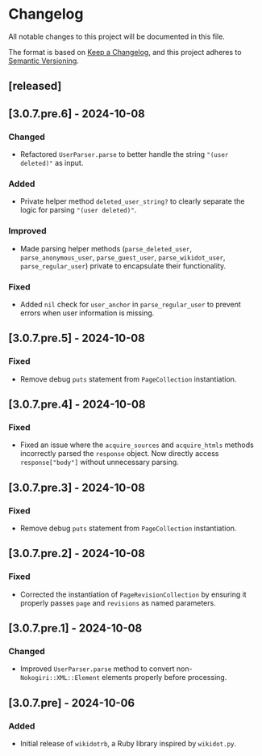 # Changelog

All notable changes to this project will be documented in this file.

The format is based on [Keep a Changelog](https://keepachangelog.com/en/1.0.0/),
and this project adheres to [Semantic Versioning](https://semver.org/spec/v2.0.0.html).

## [released]

## [3.0.7.pre.6] - 2024-10-08

### Changed
- Refactored `UserParser.parse` to better handle the string `"(user deleted)"` as input. 

### Added
- Private helper method `deleted_user_string?` to clearly separate the logic for parsing `"(user deleted)"`.

### Improved
- Made parsing helper methods (`parse_deleted_user`, `parse_anonymous_user`, `parse_guest_user`, `parse_wikidot_user`, `parse_regular_user`) private to encapsulate their functionality.

### Fixed
- Added `nil` check for `user_anchor` in `parse_regular_user` to prevent errors when user information is missing.

## [3.0.7.pre.5] - 2024-10-08

### Fixed
- Remove debug `puts` statement from `PageCollection` instantiation.

## [3.0.7.pre.4] - 2024-10-08

### Fixed
- Fixed an issue where the `acquire_sources` and `acquire_htmls` methods incorrectly parsed the `response` object. Now directly access `response["body"]` without unnecessary parsing.

## [3.0.7.pre.3] - 2024-10-08

### Fixed
- Remove debug `puts` statement from `PageCollection` instantiation.

## [3.0.7.pre.2] - 2024-10-08

### Fixed
- Corrected the instantiation of `PageRevisionCollection` by ensuring it properly passes `page` and `revisions` as named parameters.

## [3.0.7.pre.1] - 2024-10-08

### Changed
- Improved `UserParser.parse` method to convert non-`Nokogiri::XML::Element` elements properly before processing.

## [3.0.7.pre] - 2024-10-06

### Added
- Initial release of `wikidotrb`, a Ruby library inspired by `wikidot.py`.

[unreleased]: https://github.com/r74tech/wikidotrb/compare/3.0.7.pre.6...HEAD
[0.0.7]: https://github.com/r74tech/wikidotrb/compare/3.0.7.pre.5...3.0.7.pre.6
[0.0.6]: https://github.com/r74tech/wikidotrb/compare/3.0.7.pre.4...3.0.7.pre.5
[0.0.5]: https://github.com/r74tech/wikidotrb/compare/3.0.7.pre.3...3.0.7.pre.4
[0.0.4]: https://github.com/r74tech/wikidotrb/compare/3.0.7.pre.2...3.0.7.pre.3
[0.0.3]: https://github.com/r74tech/wikidotrb/compare/3.0.7.pre.1...3.0.7.pre.2
[0.0.2]: https://github.com/r74tech/wikidotrb/compare/3.0.7.pre...3.0.7.pre.1
[0.0.1]: https://github.com/r74tech/wikidotrb/releases/tag/3.0.7.pre
